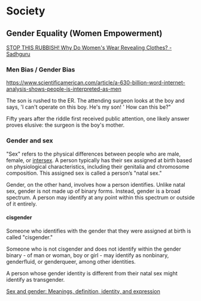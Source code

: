 # Society

## Gender Equality (Women Empowerment)

[STOP THIS RUBBISH! Why Do Women's Wear Revealing Clothes? - Sadhguru](https://www.youtube.com/watch?v=VMcYh0Awh3k)

### Men Bias / Gender Bias

https://www.scientificamerican.com/article/a-630-billion-word-internet-analysis-shows-people-is-interpreted-as-men

The son is rushed to the ER. The attending surgeon looks at the boy and says, 'I can't operate on this boy. He's my son! ' How can this be?"

Fifty years after the riddle first received public attention, one likely answer proves elusive: the surgeon is the boy's mother.

### Gender and sex

"Sex" refers to the physical differences between people who are male, female, or [intersex](https://www.plannedparenthood.org/learn/gender-identity/sex-gender-identity/whats-intersex). A person typically has their sex assigned at birth based on physiological characteristics, including their genitalia and chromosome composition. This assigned sex is called a person’s "natal sex."

Gender, on the other hand, involves how a person identifies. Unlike natal sex, gender is not made up of binary forms. Instead, gender is a broad spectrum. A person may identify at any point within this spectrum or outside of it entirely.

#### cisgender

Someone who identifies with the gender that they were assigned at birth is called "cisgender."

Someone who is not cisgender and does not identify within the gender binary - of man or woman, boy or girl - may identify as nonbinary, genderfluid, or genderqueer, among other identities.

A person whose gender identity is different from their natal sex might identify as transgender.

[Sex and gender: Meanings, definition, identity, and expression](https://www.medicalnewstoday.com/articles/232363)

